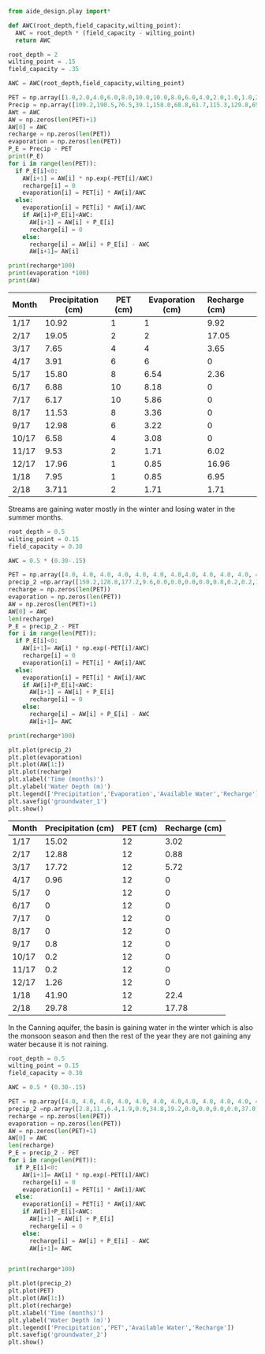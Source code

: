 
```python
from aide_design.play import*

def AWC(root_depth,field_capacity,wilting_point):
  AWC = root_depth * (field_capacity - wilting_point)
  return AWC

root_depth = 2
wilting_point = .15
field_capacity = .35

AWC = AWC(root_depth,field_capacity,wilting_point)

PET = np.array([1.0,2.0,4.0,6.0,8.0,10.0,10.0,8.0,6.0,4.0,2.0,1.0,1.0,2.0])/100
Precip = np.array([109.2,190.5,76.5,39.1,158.0,68.8,61.7,115.3,129.8,65.8,95.3,179.6,79.5,37.1])/1000
AWt = AWC
AW = np.zeros(len(PET)+1)
AW[0] = AWC
recharge = np.zeros(len(PET))
evaporation = np.zeros(len(PET))
P_E = Precip - PET
print(P_E)
for i in range(len(PET)):
  if P_E[i]<0:
    AW[i+1] = AW[i] * np.exp(-PET[i]/AWC)
    recharge[i] = 0
    evaporation[i] = PET[i] * AW[i]/AWC
  else:
    evaporation[i] = PET[i] * AW[i]/AWC
    if AW[i]+P_E[i]<AWC:
      AW[i+1] = AW[i] + P_E[i]
      recharge[i] = 0
    else:
      recharge[i] = AW[i] + P_E[i] - AWC
      AW[i+1]= AW[i]

print(recharge*100)
print(evaporation *100)
print(AW)
```
| Month | Precipitation (cm) | PET (cm) | Evaporation (cm)    | Recharge (cm) |
|:----- | ------------------ | -------- | --- |:------------- |
| 1/17  | 10.92              | 1        |  1   | 9.92          |
| 2/17  | 19.05              | 2        |   2  | 17.05         |
| 3/17  | 7.65               | 4        |  4   | 3.65          |
| 4/17  | 3.91               | 6        |  6   | 0             |
| 5/17  | 15.80              | 8        |  6.54   | 2.36          |
| 6/17  | 6.88               | 10       |  8.18   | 0             |
| 7/17  | 6.17               | 10       |  5.86   | 0             |
| 8/17  | 11.53              | 8        |   3.36  | 0             |
| 9/17  | 12.98              | 6        |   3.22  | 0             |
| 10/17 | 6.58               | 4        |   3.08  | 0             |
| 11/17 | 9.53               | 2        |  1.71   | 6.02          |
| 12/17 | 17.96              | 1        |  0.85   | 16.96         |
| 1/18  | 7.95               | 1        |  0.85   | 6.95          |
| 2/18  | 3.711              | 2        |  1.71   | 1.71          |


Streams are gaining water mostly in the winter and losing water in the summer months.

```python
root_depth = 0.5
wilting_point = 0.15
field_capacity = 0.30

AWC = 0.5 * (0.30-.15)

PET = np.array([4.0, 4.0, 4.0, 4.0, 4.0, 4.0, 4.0,4.0, 4.0, 4.0, 4.0, 4.0, 4.0, 4.0])*30/1000
precip_2 =np.array([150.2,128.8,177.2,9.6,0.0,0.0,0.0,0.0,0.8,0.2,0.2,12.6,419.0,297.8])/1000
recharge = np.zeros(len(PET))
evaporation = np.zeros(len(PET))
AW = np.zeros(len(PET)+1)
AW[0] = AWC
len(recharge)
P_E = precip_2 - PET
for i in range(len(PET)):
  if P_E[i]<0:
    AW[i+1]= AW[i] * np.exp(-PET[i]/AWC)
    recharge[i] = 0
    evaporation[i] = PET[i] * AW[i]/AWC
  else:
    evaporation[i] = PET[i] * AW[i]/AWC
    if AW[i]+P_E[i]<AWC:
      AW[i+1] = AW[i] + P_E[i]
      recharge[i] = 0
    else:
      recharge[i] = AW[i] + P_E[i] - AWC
      AW[i+1]= AWC

print(recharge*100)

plt.plot(precip_2)
plt.plot(evaporation)
plt.plot(AW[1:])
plt.plot(recharge)
plt.xlabel('Time (months)')
plt.ylabel('Water Depth (m)')
plt.legend(['Precipitation','Evaporation','Available Water','Recharge'])
plt.savefig('groundwater_1')
plt.show()
```


| Month | Precipitation (cm) | PET (cm) | Recharge (cm) |
|:----- | ------------------ | -------- |:------------- |
| 1/17  | 15.02              | 12       | 3.02          |
| 2/17  | 12.88              | 12       | 0.88          |
| 3/17  | 17.72              | 12       | 5.72          |
| 4/17  | 0.96               | 12       | 0             |
| 5/17  | 0                  | 12       | 0             |
| 6/17  | 0                  | 12       | 0             |
| 7/17  | 0                  | 12       | 0             |
| 8/17  | 0                  | 12       | 0             |
| 9/17  | 0.8                | 12       | 0             |
| 10/17 | 0.2                | 12       | 0             |
| 11/17 | 0.2                | 12       | 0             |
| 12/17 | 1.26               | 12       | 0             |
| 1/18  | 41.90              | 12       | 22.4          |
| 2/18  | 29.78              | 12       | 17.78         |

In the Canning aquifer, the basin is gaining water in the winter which is also the monsoon season and then the rest of the year they are not gaining any water because it is not raining.

```python
root_depth = 0.5
wilting_point = 0.15
field_capacity = 0.30

AWC = 0.5 * (0.30-.15)

PET = np.array([4.0, 4.0, 4.0, 4.0, 4.0, 4.0, 4.0,4.0, 4.0, 4.0, 4.0, 4.0])*30/1000
precip_2 =np.array([2.8,11.,6.4,1.9,0.0,34.8,19.2,0.0,0.0,0.0,0.0,37.0])/1000
recharge = np.zeros(len(PET))
evaporation = np.zeros(len(PET))
AW = np.zeros(len(PET)+1)
AW[0] = AWC
len(recharge)
P_E = precip_2 - PET
for i in range(len(PET)):
  if P_E[i]<0:
    AW[i+1]= AW[i] * np.exp(-PET[i]/AWC)
    recharge[i] = 0
    evaporation[i] = PET[i] * AW[i]/AWC
  else:
    evaporation[i] = PET[i] * AW[i]/AWC
    if AW[i]+P_E[i]<AWC:
      AW[i+1] = AW[i] + P_E[i]
      recharge[i] = 0
    else:
      recharge[i] = AW[i] + P_E[i] - AWC
      AW[i+1]= AWC


print(recharge*100)

plt.plot(precip_2)
plt.plot(PET)
plt.plot(AW[1:])
plt.plot(recharge)
plt.xlabel('Time (months)')
plt.ylabel('Water Depth (m)')
plt.legend(['Precipitation','PET','Available Water','Recharge'])
plt.savefig('groundwater_2')
plt.show()
```
